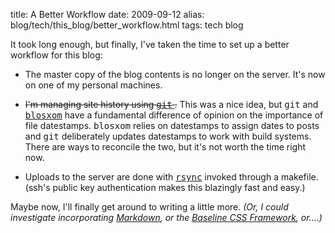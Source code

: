 title: A Better Workflow
date: 2009-09-12
alias: blog/tech/this_blog/better_workflow.html
tags: tech blog

It took long enough, but finally, I've taken the time to set up
a better workflow for this blog:

* The master copy of the blog contents is no longer on the server. It's
  now on one of my personal machines.
  
* <s>I'm managing site history using <a href="http://www.git-scm.com/"><tt>git</tt>
  </a>.</s> This was a nice idea, but <tt>git</tt> and 
  <a href="http://www.blosxom.com/"><tt>blosxom</tt></a> have a fundamental difference
  of opinion on the importance of file datestamps. <tt>blosxom</tt> relies on datestamps
  to assign dates to posts and <tt>git</tt> deliberately updates datestamps to work with
  build systems. There are ways to reconcile the two, but it's not worth the time right now.
  
* Uploads to the server are done with
  <a href="http://www.samba.org/rsync/"><tt>rsync</tt></a> invoked through
  a makefile. (ssh's public key authentication makes this blazingly fast and easy.)

Maybe now, I'll finally get around to writing a little more. <i>(Or, I could
investigate incorporating <a href="http://daringfireball.net/projects/markdown/">
Markdown</a>, or the <a href="http://baselinecss.com/">Baseline CSS Framework</a>,
or....)</i>
